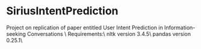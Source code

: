 # SiriusIntentPrediction
Project on replication of paper entitled User Intent Prediction in Information-seeking Conversations \\
Requirements:\\
nltk version 3.4.5\\
pandas version 0.25.1\\
